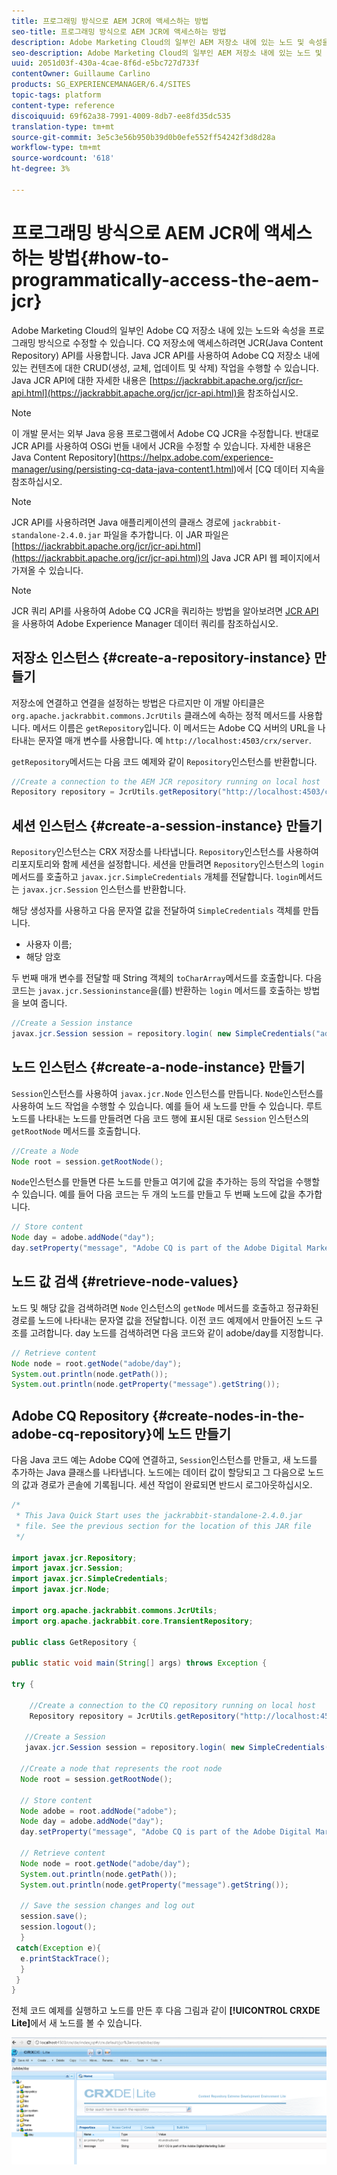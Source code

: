 ```yaml
---
title: 프로그래밍 방식으로 AEM JCR에 액세스하는 방법
seo-title: 프로그래밍 방식으로 AEM JCR에 액세스하는 방법
description: Adobe Marketing Cloud의 일부인 AEM 저장소 내에 있는 노드 및 속성을 프로그래밍 방식으로 수정할 수 있습니다
seo-description: Adobe Marketing Cloud의 일부인 AEM 저장소 내에 있는 노드 및 속성을 프로그래밍 방식으로 수정할 수 있습니다
uuid: 2051d03f-430a-4cae-8f6d-e5bc727d733f
contentOwner: Guillaume Carlino
products: SG_EXPERIENCEMANAGER/6.4/SITES
topic-tags: platform
content-type: reference
discoiquuid: 69f62a38-7991-4009-8db7-ee8fd35dc535
translation-type: tm+mt
source-git-commit: 3e5c3e56b950b39d0b0efe552ff54242f3d8d28a
workflow-type: tm+mt
source-wordcount: '618'
ht-degree: 3%

---
```



# 프로그래밍 방식으로 AEM JCR에 액세스하는 방법{#how-to-programmatically-access-the-aem-jcr}

Adobe Marketing Cloud의 일부인 Adobe CQ 저장소 내에 있는 노드와 속성을 프로그래밍 방식으로 수정할 수 있습니다. CQ 저장소에 액세스하려면 JCR(Java Content Repository) API를 사용합니다. Java JCR API를 사용하여 Adobe CQ 저장소 내에 있는 컨텐츠에 대한 CRUD(생성, 교체, 업데이트 및 삭제) 작업을 수행할 수 있습니다. Java JCR API에 대한 자세한 내용은 [https://jackrabbit.apache.org/jcr/jcr-api.html](https://jackrabbit.apache.org/jcr/jcr-api.html)을 참조하십시오.

>[!NOTE]
>
>이 개발 문서는 외부 Java 응용 프로그램에서 Adobe CQ JCR을 수정합니다. 반대로 JCR API를 사용하여 OSGi 번들 내에서 JCR을 수정할 수 있습니다. 자세한 내용은 Java Content Repository](https://helpx.adobe.com/experience-manager/using/persisting-cq-data-java-content1.html)에서 [CQ 데이터 지속을 참조하십시오.

>[!NOTE]
>
>JCR API를 사용하려면 Java 애플리케이션의 클래스 경로에 `jackrabbit-standalone-2.4.0.jar` 파일을 추가합니다. 이 JAR 파일은 [https://jackrabbit.apache.org/jcr/jcr-api.html](https://jackrabbit.apache.org/jcr/jcr-api.html)의 Java JCR API 웹 페이지에서 가져올 수 있습니다.

>[!NOTE]
>
>JCR 쿼리 API를 사용하여 Adobe CQ JCR을 쿼리하는 방법을 알아보려면 [JCR API](https://helpx.adobe.com/experience-manager/using/querying-experience-manager-data-using1.html)을 사용하여 Adobe Experience Manager 데이터 쿼리를 참조하십시오.

## 저장소 인스턴스 {#create-a-repository-instance} 만들기

저장소에 연결하고 연결을 설정하는 방법은 다르지만 이 개발 아티클은 `org.apache.jackrabbit.commons.JcrUtils` 클래스에 속하는 정적 메서드를 사용합니다. 메서드 이름은 `getRepository`입니다. 이 메서드는 Adobe CQ 서버의 URL을 나타내는 문자열 매개 변수를 사용합니다. 예 `http://localhost:4503/crx/server`.

`getRepository`메서드는 다음 코드 예제와 같이 `Repository`인스턴스를 반환합니다.

```java
//Create a connection to the AEM JCR repository running on local host
Repository repository = JcrUtils.getRepository("http://localhost:4503/crx/server");
```

## 세션 인스턴스 {#create-a-session-instance} 만들기

`Repository`인스턴스는 CRX 저장소를 나타냅니다. `Repository`인스턴스를 사용하여 리포지토리와 함께 세션을 설정합니다. 세션을 만들려면 `Repository`인스턴스의 `login` 메서드를 호출하고 `javax.jcr.SimpleCredentials` 개체를 전달합니다. `login`메서드는 `javax.jcr.Session` 인스턴스를 반환합니다.

해당 생성자를 사용하고 다음 문자열 값을 전달하여 `SimpleCredentials` 객체를 만듭니다.

* 사용자 이름;
* 해당 암호

두 번째 매개 변수를 전달할 때 String 객체의 `toCharArray`메서드를 호출합니다. 다음 코드는 `javax.jcr.Sessioninstance`을(를) 반환하는 `login` 메서드를 호출하는 방법을 보여 줍니다.

```java
//Create a Session instance
javax.jcr.Session session = repository.login( new SimpleCredentials("admin", "admin".toCharArray()));
```

## 노드 인스턴스 {#create-a-node-instance} 만들기

`Session`인스턴스를 사용하여 `javax.jcr.Node` 인스턴스를 만듭니다. `Node`인스턴스를 사용하여 노드 작업을 수행할 수 있습니다. 예를 들어 새 노드를 만들 수 있습니다. 루트 노드를 나타내는 노드를 만들려면 다음 코드 행에 표시된 대로 `Session` 인스턴스의 `getRootNode` 메서드를 호출합니다.

```java
//Create a Node
Node root = session.getRootNode();
```

`Node`인스턴스를 만들면 다른 노드를 만들고 여기에 값을 추가하는 등의 작업을 수행할 수 있습니다. 예를 들어 다음 코드는 두 개의 노드를 만들고 두 번째 노드에 값을 추가합니다.

```java
// Store content 
Node day = adobe.addNode("day");
day.setProperty("message", "Adobe CQ is part of the Adobe Digital Marketing Suite!");
```

## 노드 값 검색 {#retrieve-node-values}

노드 및 해당 값을 검색하려면 `Node` 인스턴스의 `getNode` 메서드를 호출하고 정규화된 경로를 노드에 나타내는 문자열 값을 전달합니다. 이전 코드 예제에서 만들어진 노드 구조를 고려합니다. day 노드를 검색하려면 다음 코드와 같이 adobe/day를 지정합니다.

```java
// Retrieve content
Node node = root.getNode("adobe/day");
System.out.println(node.getPath());
System.out.println(node.getProperty("message").getString());
```

## Adobe CQ Repository {#create-nodes-in-the-adobe-cq-repository}에 노드 만들기

다음 Java 코드 예는 Adobe CQ에 연결하고, `Session`인스턴스를 만들고, 새 노드를 추가하는 Java 클래스를 나타냅니다. 노드에는 데이터 값이 할당되고 그 다음으로 노드의 값과 경로가 콘솔에 기록됩니다. 세션 작업이 완료되면 반드시 로그아웃하십시오.

```java
/*
 * This Java Quick Start uses the jackrabbit-standalone-2.4.0.jar
 * file. See the previous section for the location of this JAR file
 */
 
import javax.jcr.Repository; 
import javax.jcr.Session; 
import javax.jcr.SimpleCredentials; 
import javax.jcr.Node; 
 
import org.apache.jackrabbit.commons.JcrUtils;
import org.apache.jackrabbit.core.TransientRepository;

public class GetRepository {

public static void main(String[] args) throws Exception { 
 
try { 
 
    //Create a connection to the CQ repository running on local host 
    Repository repository = JcrUtils.getRepository("http://localhost:4503/crx/server");
   
   //Create a Session
   javax.jcr.Session session = repository.login( new SimpleCredentials("admin", "admin".toCharArray())); 
 
  //Create a node that represents the root node
  Node root = session.getRootNode(); 
 
  // Store content 
  Node adobe = root.addNode("adobe"); 
  Node day = adobe.addNode("day"); 
  day.setProperty("message", "Adobe CQ is part of the Adobe Digital Marketing Suite!");

  // Retrieve content 
  Node node = root.getNode("adobe/day"); 
  System.out.println(node.getPath()); 
  System.out.println(node.getProperty("message").getString()); 
 
  // Save the session changes and log out
  session.save(); 
  session.logout();
  }
 catch(Exception e){
  e.printStackTrace();
  }
 } 
}
```

전체 코드 예제를 실행하고 노드를 만든 후 다음 그림과 같이 **[!UICONTROL CRXDE Lite]**&#x200B;에서 새 노드를 볼 수 있습니다.

![chlimage_1-68](assets/chlimage_1-68.png)

